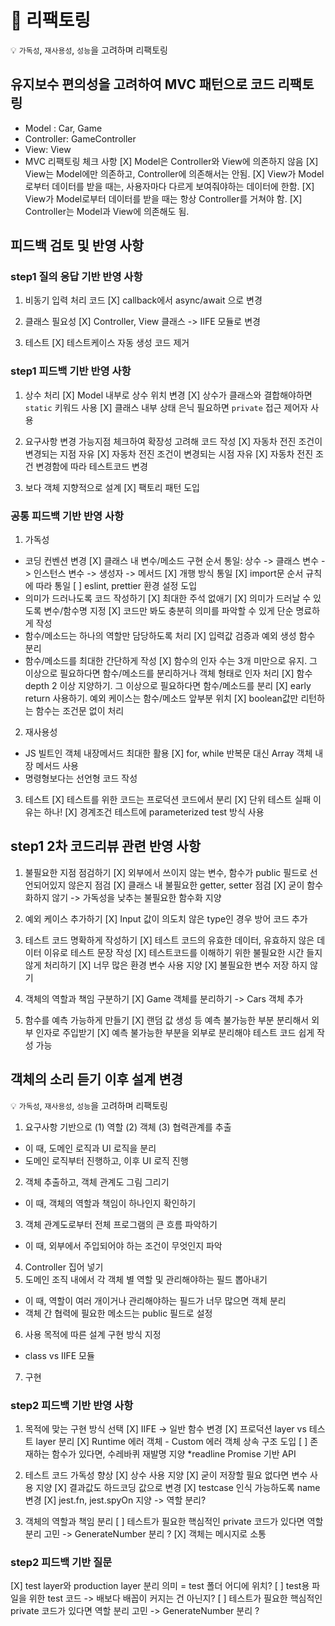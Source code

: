 # 🔧 리팩토링

💡 `가독성`, `재사용성`, `성능`을 고려하며 리팩토링

## 유지보수 편의성을 고려하여 MVC 패턴으로 코드 리팩토링

- Model : Car, Game
- Controller: GameController
- View: View
- MVC 리팩토링 체크 사항
  [X] Model은 Controller와 View에 의존하지 않음
  [X] View는 Model에만 의존하고, Controller에 의존해서는 안됨.
  [X] View가 Model로부터 데이터를 받을 때는, 사용자마다 다르게 보여줘야하는 데이터에 한함.
  [X] View가 Model로부터 데이터를 받을 때는 항상 Controller를 거쳐야 함.
  [X] Controller는 Model과 View에 의존해도 됨.

## 피드백 검토 및 반영 사항

### step1 질의 응답 기반 반영 사항

1. 비동기 입력 처리 코드
   [X] callback에서 async/await 으로 변경

2. 클래스 필요성
   [X] Controller, View 클래스 -> IIFE 모듈로 변경

3. 테스트
   [X] 테스트케이스 자동 생성 코드 제거

### step1 피드백 기반 반영 사항

1. 상수 처리
   [X] Model 내부로 상수 위치 변경
   [X] 상수가 클래스와 결합해야하면 `static` 키워드 사용
   [X] 클래스 내부 상태 은닉 필요하면 `private` 접근 제어자 사용

2. 요구사항 변경 가능지점 체크하여 확장성 고려해 코드 작성
   [X] 자동차 전진 조건이 변경되는 지점 자유
   [X] 자동차 전진 조건이 변경되는 시점 자유
   [X] 자동차 전진 조건 변경함에 따라 테스트코드 변경

3. 보다 객체 지향적으로 설계
   [X] 팩토리 패턴 도입

### 공통 피드백 기반 반영 사항

1.  가독성

- 코딩 컨벤션 변경
  [X] 클래스 내 변수/메소드 구현 순서 통일: 상수 -> 클래스 변수 -> 인스턴스 변수 -> 생성자 -> 메서드
  [X] 개행 방식 통일
  [X] import문 순서 규칙에 따라 통일
  [ ] eslint, prettier 환경 설정 도입
- 의미가 드러나도록 코드 작성하기
  [X] 최대한 주석 없애기
  [X] 의미가 드러날 수 있도록 변수/함수명 지정
  [X] 코드만 봐도 충분히 의미를 파악할 수 있게 단순 명료하게 작성
- 함수/메소드는 하나의 역할만 담당하도록 처리
  [X] 입력값 검증과 예외 생성 함수 분리
- 함수/메소드를 최대한 간단하게 작성
  [X] 함수의 인자 수는 3개 미만으로 유지. 그 이상으로 필요하다면 함수/메소드를 분리하거나 객체 형태로 인자 처리
  [X] 함수 depth 2 이상 지양하기. 그 이상으로 필요하다면 함수/메소드를 분리
  [X] early return 사용하기. 예외 케이스는 함수/메소드 앞부분 위치
  [X] boolean값만 리턴하는 함수는 조건문 없이 처리

2.  재사용성

- JS 빌트인 객체 내장메서드 최대한 활용
  [X] for, while 반복문 대신 Array 객체 내장 메서드 사용
- 명령형보다는 선언형 코드 작성

3.  테스트
    [X] 테스트를 위한 코드는 프로덕션 코드에서 분리
    [X] 단위 테스트 실패 이유는 하나!
    [X] 경계조건 테스트에 parameterized test 방식 사용

## step1 2차 코드리뷰 관련 반영 사항

1. 불필요한 지점 점검하기
   [X] 외부에서 쓰이지 않는 변수, 함수가 public 필드로 선언되어있지 않은지 점검
   [X] 클래스 내 불필요한 getter, setter 점검
   [X] 굳이 함수화하지 않기 -> 가독성을 낮추는 불필요한 함수화 지양

2. 예외 케이스 추가하기
   [X] Input 값이 의도치 않은 type인 경우 방어 코드 추가

3. 테스트 코드 명확하게 작성하기
   [X] 테스트 코드의 유효한 데이터, 유효하지 않은 데이터 이유로 테스트 문장 작성
   [X] 테스트코드를 이해하기 위한 불필요한 시간 들지 않게 처리하기
   [X] 너무 많은 환경 변수 사용 지양
   [X] 불필요한 변수 저장 하지 않기

4. 객체의 역할과 책임 구분하기
   [X] Game 객체를 분리하기 -> Cars 객체 추가

5. 함수를 예측 가능하게 만들기
   [X] 랜덤 값 생성 등 예측 불가능한 부분 분리해서 외부 인자로 주입받기
   [X] 예측 불가능한 부분을 외부로 분리해야 테스트 코드 쉽게 작성 가능

## 객체의 소리 듣기 이후 설계 변경

💡 `가독성`, `재사용성`, `성능`을 고려하며 리팩토링

1. 요구사항 기반으로 (1) 역할 (2) 객체 (3) 협력관계를 추출

- 이 때, 도메인 로직과 UI 로직을 분리
- 도메인 로직부터 진행하고, 이후 UI 로직 진행

2. 객체 추출하고, 객체 관계도 그림 그리기

- 이 때, 객체의 역할과 책임이 하나인지 확인하기

3. 객체 관계도로부터 전체 프로그램의 큰 흐름 파악하기

- 이 때, 외부에서 주입되어야 하는 조건이 무엇인지 파악

4. Controller 집어 넣기
5. 도메인 조직 내에서 각 객체 별 역할 및 관리해야하는 필드 뽑아내기

- 이 때, 역할이 여러 개이거나 관리해야하는 필드가 너무 많으면 객체 분리
- 객체 간 협력에 필요한 메소드는 public 필드로 설정

6. 사용 목적에 따른 설계 구현 방식 지정

- class vs IIFE 모듈

7. 구현

### step2 피드백 기반 반영 사항

1. 목적에 맞는 구현 방식 선택
   [X] IIFE -> 일반 함수 변경
   [X] 프로덕션 layer vs 테스트 layer 분리
   [X] Runtime 에러 객체 - Custom 에러 객체 상속 구조 도입
   [ ] 존재하는 함수가 있다면, 수레바퀴 재발명 지양 \*readline Promise 기반 API

2. 테스트 코드 가독성 향상
   [X] 상수 사용 지양
   [X] 굳이 저장할 필요 없다면 변수 사용 지양
   [X] 결과값도 하드코딩 값으로 변경
   [X] testcase 인식 가능하도록 name 변경
   [X] jest.fn, jest.spyOn 지양 -> 역할 분리?

3. 객체의 역할과 책임 분리
   [ ] 테스트가 필요한 핵심적인 private 코드가 있다면 역할 분리 고민 -> GenerateNumber 분리 ?
   [X] 객체는 메시지로 소통

### step2 피드백 기반 질문

[X] test layer와 production layer 분리 의미 = test 폴더 어디에 위치?
[ ] test용 파일을 위한 test 코드 -> 배보다 배꼽이 커지는 건 아닌지?
[ ] 테스트가 필요한 핵심적인 private 코드가 있다면 역할 분리 고민 -> GenerateNumber 분리 ?
